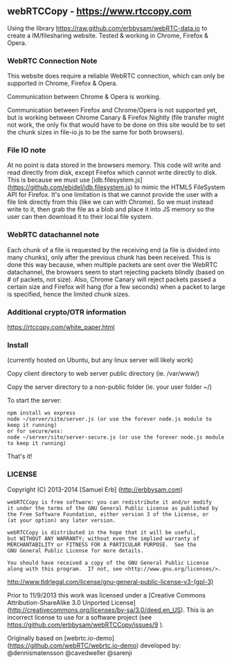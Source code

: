 ## webRTCCopy - https://www.rtccopy.com
Using the library https://raw.github.com/erbbysam/webRTC-data.io to create a IM/filesharing website.
Tested & working in Chrome, Firefox & Opera.

### WebRTC Connection Note
This website does require a reliable WebRTC connection, which can only be supported in Chrome, Firefox & Opera.

Communication between Chrome & Opera is working.

Communication between Firefox and Chrome/Opera is not supported yet, but is working between Chrome Canary & Firefox Nightly (file transfer might not work, the only fix that would have to be done on this site would be to set the chunk sizes in file-io.js to be the same for both browsers).

### File IO note
At no point is data stored in the browsers memory. This code will write and read directly from disk, except Firefox which cannot write directly to disk.
This is because we must use [idb.filesystem.js] (https://github.com/ebidel/idb.filesystem.js) to mimic the HTML5 FileSystem API for Firefox. It's one limitation is that we cannot provide the user with a file link directly from this (like we can with Chrome). So we must instead write to it, then grab the file as a blob and place it into JS memory so the user can then download it to their local file system.

### WebRTC datachannel note
Each chunk of a file is requested by the receiving end (a file is divided into many chunks), only after the previous chunk has been received. This is done this way because, when multiple packets are sent over the WebRTC datachannel, the browsers seem to start rejecting packets blindly (based on # of packets, not size). Also, Chrome Canary will reject packets passed a certain size and Firefox will hang (for a few seconds) when a packet to large is specified, hence the limited chunk sizes.

### Additional crypto/OTR information
https://rtccopy.com/white_paper.html

### Install
(currently hosted on Ubuntu, but any linux server will likely work)

Copy client directory to web server public directory (ie. /var/www/)

Copy the server directory to a non-public folder (ie. your user folder ~/)

To start the server:
```
npm install ws express
node ~/server/site/server.js (or use the forever node.js module to keep it running)
or for secure/wss: 
node ~/server/site/server-secure.js (or use the forever node.js module to keep it running)
```

That's it!


### LICENSE 
Copyright (C) 2013-2014 [Samuel Erb] (http://erbbysam.com)

    webRTCCopy is free software: you can redistribute it and/or modify
    it under the terms of the GNU General Public License as published by
    the Free Software Foundation, either version 3 of the License, or
    (at your option) any later version.

    webRTCCopy is distributed in the hope that it will be useful,
    but WITHOUT ANY WARRANTY; without even the implied warranty of
    MERCHANTABILITY or FITNESS FOR A PARTICULAR PURPOSE.  See the
    GNU General Public License for more details.

    You should have received a copy of the GNU General Public License
    along with this program.  If not, see <http://www.gnu.org/licenses/>.
    
http://www.tldrlegal.com/license/gnu-general-public-license-v3-(gpl-3)

Prior to 11/9/2013 this work was licensed under a [Creative Commons Attribution-ShareAlike 3.0 Unported License] (http://creativecommons.org/licenses/by-sa/3.0/deed.en_US).
This is an incorrect license to use for a software project (see https://github.com/erbbysam/webRTCCopy/issues/9 ).

Originally based on [webrtc.io-demo] (https://github.com/webRTC/webrtc.io-demo) developed by: @dennismatensson @cavedweller @sarenji
